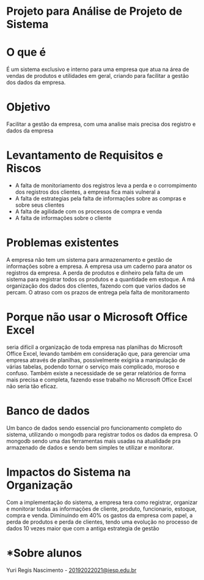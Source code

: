 # Projeto para Análise de Projeto de Sistema

# O que é
É um sistema exclusivo e interno para uma empresa que atua na área de vendas de produtos e utilidades em geral, criando para facilitar
a gestão dos dados da empresa.

# Objetivo
Facilitar a gestão da empresa, com uma analise mais precisa dos registro e dados da empresa 

# Levantamento de Requisitos e Riscos
 - A falta de monitoriamento dos registros leva a perda e o corrompimento dos registros dos clientes, a empresa fica mais vulneral a 
 - A falta de estrategias pela falta de informações sobre as compras e sobre seus clientes
 - A falta de agilidade com os processos de compra e venda 
 - A falta de informações sobre o cliente

# Problemas existentes
A empresa não tem um sistema para armazenamento e gestão de informações sobre a empresa.
A empresa usa um caderno para anator os registros da empresa.
A perda de produtos e dinheiro pela falta de um sistema para registrar todos os produtos e a quantidade em estoque.
A má organização dos dados dos clientes, fazendo com que varios dados se percam.
O atraso com os prazos de entrega pela falta de monitoramento 


# Porque não usar o Microsoft Office Excel
seria difícil a organização de toda empresa nas planilhas do Microsoft Office Excel, levando
também em consideração que, para gerenciar uma empresa através de planilhas,
possivelmente exigiria a manipulação de várias tabelas, podendo tornar o serviço
mais complicado, moroso e confuso. Também existe a necessidade de se gerar
relatórios de forma mais precisa e completa, fazendo esse trabalho no Microsoft
Office Excel não seria tão eficaz.

# Banco de dados
Um banco de dados sendo essencial pro funcionamento completo do sistema, utilizando o mongodb
para registrar todos os dados da empresa.
O mongodb sendo uma das ferramentas mais usadas na atualidade pra armazenado de dados e sendo bem simples te utilizar e monitorar.

# Impactos do Sistema na Organização
Com a implementação do sistema, a empresa tera como registrar, organizar e monitorar todas as informações
de cliente, produto, funcionario, estoque, compra e venda.
Diminuindo em 40% os gastos da empresa com papel, a perda de produtos e perda de clientes, 
tendo uma evolução no processo de dados 10 vezes maior que com a antiga estrategia de gestão


# *Sobre alunos
Yuri Regis Nascimento - 20192022021@iesp.edu.br


